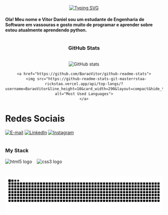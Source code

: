 <!--letras sendo escritas-->
<div align="center">
    <a href="https://git.io/typing-svg">
      <img src="https://readme-typing-svg.demolab.com?font=Fira+Code&weight=500&size=22&pause=1000&color=ADEAEA&center=true&vCenter=true&random=false&width=524&lines=%E2%8A%B9+Welcome+to+my+profile!+^_^+%E2%8A%B9+" alt="Typing SVG">
    </a>
  </div>
  
  
  <div style="text-alight: center;" alight="center;">
      <h4>Ola! Meu nome e Vitor Daniel sou um estudante de Engenharia de Software em vassouras e gosto muito de programar e aprender sobre estou atualmente aprendendo python.
      </h4>
  </div>
  
  #
  <!--tela de gerenciamento-->
  <div style="text-align: center;" align="center">
    <h3> GitHub Stats </h3>
    <br>
    <img src="https://github-readme-stats-git-masterrstaa-rickstaa.vercel.app/api?username=BaraoVitor&hide_title=true&show_icons=true&include_all_commits=false&count_private=true&line_height=25&hide=issues&bg_color=000&title_color=4169e1&text_color=FFF&border_radius=3&border_color=4169e1&icon_color=4169e1&theme=jolly" alt="GitHub stats">
  
    <a href="https://github.com/BaraoVitor/github-readme-stats">
      <img src="https://github-readme-stats-git-masterrstaa-rickstaa.vercel.app/api/top-langs/?username=BaraoVitor&line_height=10&card_width=290&layout=compact&hide_title=false&count_private=true&langs_count=4&show_icons=true&title_color=4169e1&hide=html,scss,less&bg_color=000&text_color=4169e1&border_radius=3&border_color=4169e1&count_private=true" alt="Most Used Languages">
    </a>
  </div>
  
  #
  <!--Gifs de redes sociais-->
  # Redes Sociais
  [![E-mail](https://img.shields.io/badge/-Email-000?style=for-the-badge&logo=microsoft-outlook&logoColor=4169e1&color:FFF)]()
  [![LinkedIn](https://img.shields.io/badge/-LinkedIn-000?style=for-the-badge&logo=linkedin&logoColor=4169e1&color:FFF)](https://linkedin.com/in/vitor-daniel-a2627326a)
  [![Instagram](https://img.shields.io/badge/-Instagram-000?style=for-the-badge&logo=instagram&logoColor=4169e1&color:FFF)](https://instagram.com/vitor.1d)
  
  #
  <!--Minhas linguagens-->
  <h3 align="left">My Stack</h3>
  
  <div align="left">
    <img src="https://cdn.jsdelivr.net/gh/devicons/devicon/icons/html5/html5-original.svg" height="25" alt="html5 logo"  />
    <img width="8" />
    <img src="https://cdn.jsdelivr.net/gh/devicons/devicon/icons/css3/css3-original.svg" height="25" alt="css3 logo"  />
    <img width="8" />
   <!-- <img src="https://cdn.jsdelivr.net/gh/devicons/devicon/icons/javascript/javascript-plain.svg" height="25" alt="javascript logo"  />
    <img width="8" />
    <img src="https://cdn.jsdelivr.net/gh/devicons/devicon/icons/c/c-original.svg" height="25" alt="c logo"  />
    <img width="8" />-->
  </div>
  
  #
  <!--Cobrinha-->
  <picture align="center">
    <source media="(prefers-color-scheme: dark)" srcset="https://raw.githubusercontent.com/BaraoVitor/BaraoVitor/output/github-contribution-grid-snake-dark.svg">
    <source media="(prefers-color-scheme: light)" srcset="https://raw.githubusercontent.com/BaraoVitor/BaraoVitor/output/github-contribution-grid-snake-dark.svg">
    <img align="center" alt="github contribution grid snake animation" src="https://raw.githubusercontent.com/BaraoVitor/BaraoVitor/output/github-contribution-grid-snake.svg">
  </picture>
  
